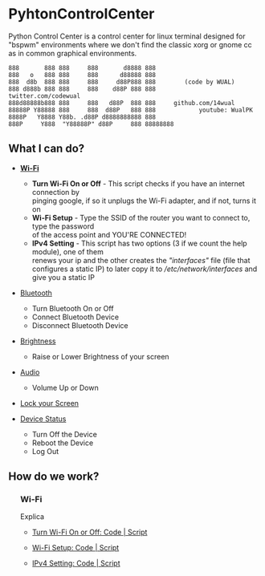 # PyhtonControlCenter
Python Control Center is a control center for linux terminal designed for "bspwm" environments where we don't find the classic xorg or gnome cc as in common graphical environments.

```
888       888 888     888       d8888 888
888   o   888 888     888      d88888 888
888  d8b  888 888     888     d88P888 888        (code by WUAL)
888 d888b 888 888     888    d88P 888 888            twitter.com/codewual
888d88888b888 888     888   d88P  888 888     github.com/14wual
88888P Y88888 888     888  d88P   888 888            youtube: WualPK
8888P   Y8888 Y88b. .d88P d8888888888 888     
888P     Y888  "Y88888P" d88P     888 88888888
```

<h2>What I can do?</h2>

<div class="list">
    <ul>
        <a href="#Wifi"><li><b>Wi-Fi</b></li></a>
        <ul>
            <li><b>Turn Wi-Fi On or Off</b>  - This script checks if you have an internet connection by <br>pinging google, if so it unplugs the Wi-Fi adapter, and if not, turns it on</li>
            <li><b>Wi-Fi Setup</b> - Type the SSID of the router you want to connect to, type the password <br>of the access point and YOU'RE CONNECTED!</li>
            <li><b>IPv4 Setting</b> - This script has two options (3 if we count the help module), one of them <br>renews your ip and the other creates the <i>"interfaces"</i> file (file that configures a static IP) to later copy it to <i>/etc/network/interfaces</i> and give you a static IP</li>
        </ul>
    </ul>
    <ul>
        <a href="#"><li>Bluetooth</li></a>
        <ul>
            <li>Turn Bluetooth On or Off</li>
            <li>Connect Bluetooth Device</li>
            <li>Disconnect Bluetooth Device</li>
        </ul>
    </ul>
    <ul>
        <a href="#"><li>Brightness</li></a>
        <ul>
            <li>Raise or Lower Brightness of your screen</li>
        </ul>
    </ul>
    <ul>
        <a href="#"><li>Audio</li></a>
        <ul>
            <li>Volume Up or Down</li>
        </ul>
    </ul>
    <ul>
        <a href="#"><li>Lock your Screen</li></a>
    </ul>
    <ul>
        <a href="#"><li>Device Status</li></a>
        <ul>
            <li>Turn Off the Device</li>
            <li>Reboot the Device</li>
            <li>Log Out</li>
        </ul>
    </ul>


<h2>How do we work?</h2>

<ul>
    <div id="Wifi">
        <h3>
            <b>Wi-Fi</b>
        </h3>
        <p>Explica</p>
        <ul>
            <a href="scripts/wifi/wifi_turnon_turnoff.py"><li>Turn Wi-Fi On or Off: Code | Script</li></a>
        </ul>
        <ul>
            <a href="scripts/wifi/wifi_set_up.py"><li>Wi-Fi Setup: Code | Script</li></a>
        </ul>
        <ul>
            <a href="scripts/wifi/wifi_set_ip.py"><li>IPv4 Setting: Code | Script</li></a>
        </ul>
    </div>
</ul>
